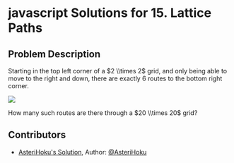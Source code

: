 
# javascript Solutions for 15. Lattice Paths
## Problem Description
Starting in the top left corner of a $2 \\times 2$ grid, and only being able to move to the right and down, there are exactly $6$ routes to the bottom right corner.

![](resources/images/0015.png?1678992052)

How many such routes are there through a $20 \\times 20$ grid?

## Contributors
- [AsteriHoku's Solution](AsteriHoku), Author: [@AsteriHoku](https://github.com/AsteriHoku)
